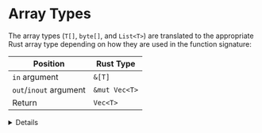 # Array Types

The array types (`T[]`, `byte[]`, and `List<T>`) are translated to the
appropriate Rust array type depending on how they are used in the function
signature:

| Position               | Rust Type     |
| ---------------------- | ------------- |
| `in` argument          | `&[T]`        |
| `out`/`inout` argument | `&mut Vec<T>` |
| Return                 | `Vec<T>`      |

<details>

- In Android 13 or higher, fixed-size arrays are supported, i.e. `T[N]` becomes
  `[T; N]`. Fixed-size arrays can have multiple dimensions (e.g. `int[3][4]`).
  In the Java backend, fixed-size arrays are represented as array types.
- Arrays in parcelable fields always get translated to `Vec<T>`.

</details>
